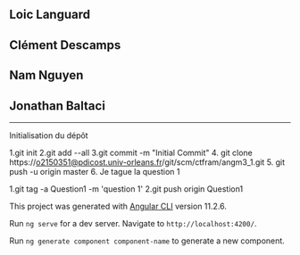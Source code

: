 ## Loic Languard
## Clément Descamps
## Nam Nguyen
## Jonathan Baltaci


***
Initialisation du dépôt

1.git init 
2.git add --all 
3.git commit -m "Initial Commit"
4. git clone https://o2150351@pdicost.univ-orleans.fr/git/scm/ctfram/angm3_1.git
5. git push -u origin master
6. Je tague la question 1

1.git tag -a Question1 -m 'question 1'
2.git push origin Question1

This project was generated with [Angular CLI](https://github.com/angular/angular-cli) version 11.2.6.



Run `ng serve` for a dev server. Navigate to `http://localhost:4200/`.


Run `ng generate component component-name` to generate a new component. 


